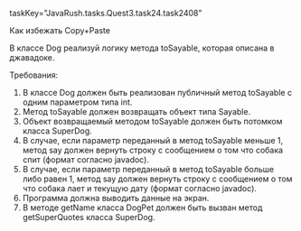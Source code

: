 taskKey="JavaRush.tasks.Quest3.task24.task2408"

Как избежать Copy+Paste

В классе Dog реализуй логику метода toSayable, которая описана в джавадоке.


Требования:
1.	В классе Dog должен быть реализован публичный метод toSayable с одним параметром типа int.
2.	Метод toSayable должен возвращать объект типа Sayable.
3.	Объект возвращаемый методом toSayable должен быть потомком класса SuperDog.
4.	В случае, если параметр переданный в метод toSayable меньше 1, метод say должен вернуть строку с сообщением о том что собака спит (формат согласно javadoc).
5.	В случае, если параметр переданный в метод toSayable больше либо равен 1, метод say должен вернуть строку с сообщением о том что собака лает и текущую дату (формат согласно javadoc).
6.	Программа должна выводить данные на экран.
7.	В методе getName класса DogPet должен быть вызван метод getSuperQuotes класса SuperDog.


